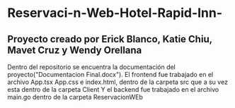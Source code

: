 # Reservaci-n-Web-Hotel-Rapid-Inn-
Proyecto creado por Erick Blanco, Katie Chiu, Mavet Cruz y Wendy Orellana
------------------------------------------------------------------------------
Dentro del repositorio se encuentra la documentación del proyecto("Documentacion Final.docx").
El frontend fue trabajado en el archivo App.tsx  App.css e index.html, dentro de la carpeta src que a su vez esta dentro de la carpeta Client
Y el backend fue trabajado en el archivo main.go dentro de la carpeta ReservacionWEb
